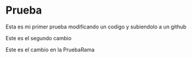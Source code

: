# Prueba

Esta es mi primer prueba modificando un codigo y subiendolo a un github

Este es el segundo cambio

Este es el cambio en la PruebaRama